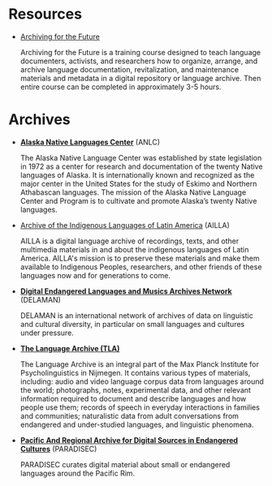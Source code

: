 # Resources

* [Archiving for the Future](https://archivingforthefuture.teachable.com/)

  Archiving for the Future is a training course designed to teach language documenters, activists, and researchers how to organize, arrange, and archive language documentation, revitalization, and maintenance materials and metadata in a digital repository or language archive. Then entire course can be completed in approximately 3-5 hours.

# Archives

* [**Alaska Native Languages Center**](https://www.uaf.edu/anlc/) (<abbr>ANLC</abbr>)

  The Alaska Native Language Center was established by state legislation in 1972 as a center for research and documentation of the twenty Native languages of Alaska. It is internationally known and recognized as the major center in the United States for the study of Eskimo and Northern Athabascan languages. The mission of the Alaska Native Language Center and Program is to cultivate and promote Alaska’s twenty Native languages.

* [Archive of the Indigenous Languages of Latin America](https://ailla.utexas.org/) (<abbr>AILLA</abbr>)

   AILLA is a digital language archive of recordings, texts, and other multimedia materials in and about the indigenous languages of Latin America. AILLA's mission is to preserve these materials and make them available to Indigenous Peoples, researchers, and other friends of these languages now and for generations to come.

* [**Digital Endangered Languages and Musics Archives Network**](http://www.delaman.org/) (<abbr>DELAMAN</abbr>)

  DELAMAN is an international network of archives of data on linguistic and cultural diversity, in particular on small languages and cultures under pressure.

* [**The Language Archive (TLA)**](https://archive.mpi.nl/tla/)

  The Language Archive is an integral part of the Max Planck Institute for Psycholinguistics in Nijmegen. It contains various types of materials, including: audio and video language corpus data from languages around the world; photographs, notes, experimental data, and other relevant information required to document and describe languages and how people use them; records of speech in everyday interactions in families and communities; naturalistic data from adult conversations from endangered and under-studied languages, and linguistic phenomena.

* [**Pacific And Regional Archive for Digital Sources in Endangered Cultures**](https://catalog.paradisec.org.au/) (<abbr>PARADISEC</abbr>)

  PARADISEC curates digital material about small or endangered languages around the Pacific Rim.
